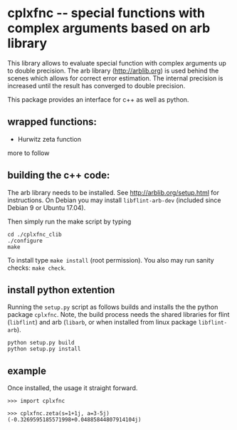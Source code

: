cplxfnc -- special functions with complex arguments based on arb library
========================================================================


This library allows to evaluate special function with complex arguments up to double precision.
The arb library (http://arblib.org) is used behind the scenes which allows for correct error estimation. The internal precision
is increased until the result has converged to double precision.

This package provides an interface for c++ as well as python.

## wrapped functions:

* Hurwitz zeta function

more to follow

## building the c++ code:  

The arb library needs to be installed. See http://arblib.org/setup.html for instructions. 
On Debian you may install `libflint-arb-dev` (included since Debian 9 or Ubuntu 17.04).
    
Then simply run the make script by typing
       
    cd ./cplxfnc_clib
    ./configure
    make
    
To install type `make install` (root permission). You also may run sanity checks: `make check`.

## install python extention

Running the `setup.py` script as follows builds and installs the the python package `cplxfnc`.
Note, the build process needs the shared libraries for flint (`libflint`) and arb (`libarb`, or when installed from
linux package `libflint-arb`).

    python setup.py build
    python setup.py install
    
## example

Once installed, the usage it straight forward.

    >>> import cplxfnc
    
    >>> cplxfnc.zeta(s=1+1j, a=3-5j)
    (-0.3269595185571998+0.04885844807914104j)
